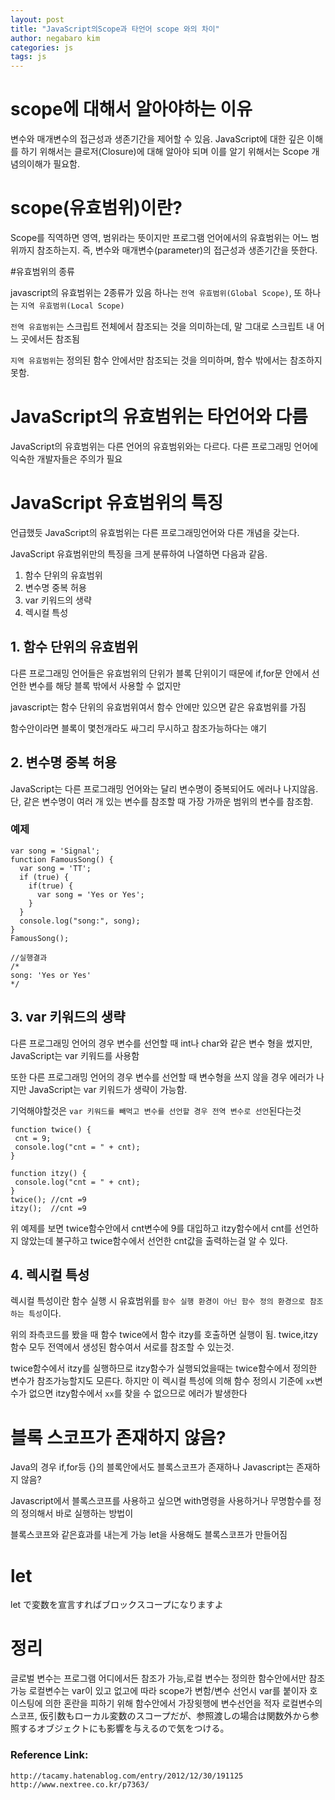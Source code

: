```yaml
---
layout: post
title: "JavaScript의Scope과 타언어 scope 와의 차이"
author: negabaro kim
categories: js
tags: js
---
```


# scope에 대해서 알아야하는 이유

변수와 매개변수의 접근성과 생존기간을 제어할 수 있음.
JavaScript에 대한 깊은 이해를 하기 위해서는 클로저(Closure)에 대해 알아야 되며 이를 알기 위해서는 Scope 개념의이해가 필요함.

# scope(유효범위)이란?

Scope를 직역하면 영역, 범위라는 뜻이지만 프로그램 언어에서의 유효범위는 어느 범위까지 참조하는지. 즉, 변수와 매개변수(parameter)의 접근성과 생존기간을 뜻한다.

#유효범위의 종류

javascript의 유효범위는 2종류가 있음 하나는 `전역 유효범위(Global Scope)`, 또 하나는 `지역 유효범위(Local Scope)`

`전역 유효범위`는 스크립트 전체에서 참조되는 것을 의미하는데, 말 그대로 스크립트 내 어느 곳에서든 참조됨

`지역 유효범위`는 정의된 함수 안에서만 참조되는 것을 의미하며, 함수 밖에서는 참조하지 못함.

# JavaScript의 유효범위는 타언어와 다름

JavaScript의 유효범위는 다른 언어의 유효범위와는 다르다.
다른 프로그래밍 언어에 익숙한 개발자들은 주의가 필요

# JavaScript 유효범위의 특징

언급했듯 JavaScript의 유효범위는 다른 프로그래밍언어와 다른 개념을 갖는다.

JavaScript 유효범위만의 특징을 크게 분류하여 나열하면 다음과 같음.

1. 함수 단위의 유효범위
2. 변수명 중복 허용
3. var 키워드의 생략
4. 렉시컬 특성

## 1. 함수 단위의 유효범위

다른 프로그래밍 언어들은 유효범위의 단위가 블록 단위이기 때문에 if,for문 안에서 선언한 변수를 해당 블록 밖에서 사용할 수 없지만

javascript는 함수 단위의 유효범위여서 함수 안에만 있으면 같은 유효범위를 가짐

함수안이라면 블록이 몇천개라도 싸그리 무시하고 참조가능하다는 얘기

## 2. 변수명 중복 허용

JavaScript는 다른 프로그래밍 언어와는 달리 변수명이 중복되어도 에러나 나지않음.
단, 같은 변수명이 여러 개 있는 변수를 참조할 때 가장 가까운 범위의 변수를 참조함.

### 예제

```
var song = 'Signal';
function FamousSong() {
  var song = 'TT';
  if (true) {
    if(true) {
      var song = 'Yes or Yes';
    }
  }
  console.log("song:", song);
}
FamousSong();

//실행결과
/*
song: 'Yes or Yes'
*/
```

## 3. var 키워드의 생략

다른 프로그래밍 언어의 경우 변수를 선언할 때 int나 char와 같은 변수 형을 썼지만, JavaScript는 var 키워드를 사용함

또한 다른 프로그래밍 언어의 경우 변수를 선언할 때 변수형을 쓰지 않을 경우 에러가 나지만 JavaScript는 var 키워드가 생략이 가능함.

기억해야할것은 `var 키워드를 빼먹고 변수를 선언할 경우 전역 변수로 선언`된다는것

```
function twice() {
 cnt = 9;
 console.log("cnt = " + cnt);
}

function itzy() {
 console.log("cnt = " + cnt);
}
twice(); //cnt =9
itzy();  //cnt =9
```

위 예제를 보면 twice함수안에서 cnt변수에 9를 대입하고 itzy함수에서 cnt를 선언하지 않았는데 불구하고 twice함수에서 선언한 cnt값을 출력하는걸 알 수 있다.

## 4. 렉시컬 특성

렉시컬 특성이란 함수 실행 시 유효범위를 `함수 실행 환경이 아닌 함수 정의 환경으로 참조하는 특성`이다.

위의 좌측코드를 봤을 때 함수 twice에서 함수 itzy를 호출하면 실행이 됨. twice,itzy함수 모두 전역에서 생성된 함수여서 서로를 참조할 수 있는것.

twice함수에서 itzy를 실행하므로 itzy함수가 실행되었을때는 twice함수에서 정의한 변수가 참조가능할지도 모른다.
하지만 이 렉시컬 특성에 의해 함수 정의시 기준에 `xx`변수가 없으면 itzy함수에서 `xx`를 찾을 수 없으므로 에러가 발생한다

# 블록 스코프가 존재하지 않음?

Java의 경우 if,for등 {}의 블록안에서도 블록스코프가 존재하나 Javascript는 존재하지 않음?

Javascript에서 블록스코프를 사용하고 싶으면 with명령을 사용하거나 무명함수를 정의 정의해서 바로 실행하는 방법이

블록스코프와 같은효과를 내는게 가능
let을 사용해도 블록스코프가 만들어짐

# let

let で変数を宣言すればブロックスコープになりますよ

# 정리

글로벌 변수는 프로그램 어디에서든 참조가 가능,로컬 변수는 정의한 함수안에서만 참조가능
로컬변수는 var이 있고 없고에 따라 scope가 변함/변수 선언시 var를 붙이자
호이스팅에 의한 혼란을 피하기 위해 함수안에서 가장윗행에 변수선언을 적자
로컬변수의 스코프,
仮引数もローカル変数のスコープだが、参照渡しの場合は関数外から参照するオブジェクトにも影響を与えるので気をつける。

### Reference Link:

```
http://tacamy.hatenablog.com/entry/2012/12/30/191125
http://www.nextree.co.kr/p7363/
```
